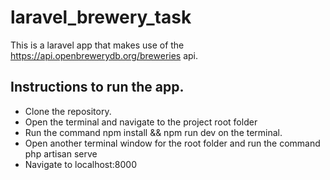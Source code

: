 # laravel_brewery_task

This is a laravel app that makes use of the https://api.openbrewerydb.org/breweries api.

## Instructions to run the app.

-   Clone the repository.
-   Open the terminal and navigate to the project root folder
-   Run the command npm install && npm run dev on the terminal.
-   Open another terminal window for the root folder and run the command php artisan serve
-   Navigate to localhost:8000
